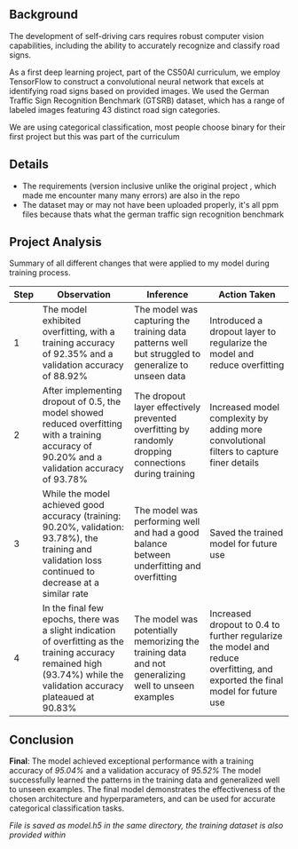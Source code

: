 

## Background

The development of self-driving cars requires robust computer vision capabilities, including the ability to accurately recognize and classify road signs. 

As a first deep learning project, part of the CS50AI curriculum, we employ TensorFlow to construct a convolutional neural network that excels at identifying road signs based on provided images. We used the German Traffic Sign Recognition Benchmark (GTSRB) dataset, which has a range of labeled images featuring 43 distinct road sign categories.

We are using categorical classification, most people choose binary for their first project but this was part of the curriculum

## Details

 - The requirements (version inclusive unlike the original project , which made me encounter many many errors) are also in the repo
 - The dataset may or may not have been uploaded properly, it's all ppm files because thats what the german traffic sign recognition benchmark 

## Project Analysis
Summary of all different changes that were applied to my model during training process.

| Step | Observation | Inference | Action Taken |
|------|-------------|-----------|--------------|
| 1    | The model exhibited overfitting, with a training accuracy of 92.35% and a validation accuracy of 88.92% | The model was capturing the training data patterns well but struggled to generalize to unseen data | Introduced a dropout layer to regularize the model and reduce overfitting |
| 2    | After implementing dropout of 0.5, the model showed reduced overfitting with a training accuracy of 90.20% and a validation accuracy of 93.78% | The dropout layer effectively prevented overfitting by randomly dropping connections during training | Increased model complexity by adding more convolutional filters to capture finer details |
| 3    | While the model achieved good accuracy (training: 90.20%, validation: 93.78%), the training and validation loss continued to decrease at a similar rate | The model was performing well and had a good balance between underfitting and overfitting | Saved the trained model for future use |
| 4    | In the final few epochs, there was a slight indication of overfitting as the training accuracy remained high (93.74%) while the validation accuracy plateaued at 90.83% | The model was potentially memorizing the training data and not generalizing well to unseen examples | Increased dropout to 0.4 to further regularize the model and reduce overfitting, and exported the final model for future use |

## Conclusion
**Final**: The model achieved exceptional performance with a training accuracy of *95.04%* and a validation accuracy of *95.52%*  The model successfully learned the patterns in the training data and generalized well to unseen examples. The final model demonstrates the effectiveness of the chosen architecture and hyperparameters, and can be used for accurate categorical classification tasks. 

*File is saved as model.h5 in the same directory, the training dataset is also provided within*
